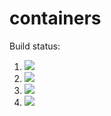# containers

Build status:

1. [![](https://github.com/NACB/containers/workflows/tests-fibonacci/badge.svg)](https://github.com/NACB/containers/actions?query=workflow%3Atests-fibonacci)
1. [![](https://github.com/NACB/containers/workflows/tests-range/badge.svg)](https://github.com/NACB/containers/actions?query=workflow%3Atests-range)
1. [![](https://github.com/NACB/containers/workflows/tests-BST/badge.svg)](https://github.com/NACB/containers/actions?query=workflow%3Atests-BST)
1. [![](https://github.com/NACB/containers/workflows/tests-BinaryTree/badge.svg)](https://github.com/NACB/containers/actions?query=workflow%3Atests-BinaryTree)

